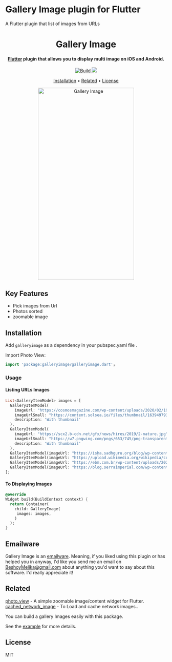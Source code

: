 # Gallery Image plugin for Flutter

A Flutter plugin that list of images from URLs 


<h1 align="center">
  Gallery Image
  <br>
</h1>

<h4 align="center">
  <a href="https://flutter.dev" target="_blank">Flutter</a> plugin that allows you to display multi image on iOS and Android.
</h4>

<p align="center">
  <a href="https://pub.dartlang.org/packages/galleryimage">
    <img src="https://img.shields.io/badge/build-passing-green"
         alt="Build">
  </a>
  <a href="https://pub.dartlang.org/packages/galleryimage"><img src="https://img.shields.io/badge/pub-v1.0.0-blue"></a>
  
</p>

<p align="center">
  <a href="#Installation">Installation</a> •
  <a href="#related">Related</a> •
  <a href="#license">License</a> 
</p>

<p align="center">
  <img src="https://raw.githubusercontent.com/BeshoyMelika/flutter-gallery-package/master/images/example.gif" alt="Gallery Image" width="300" height="600" />
</p>


## Key Features
* Pick images from Url
* Photos sorted 
* zoomable image

## Installation

Add `galleryimage` as a dependency in your pubspec.yaml file .

Import Photo View:
```dart
import 'package:galleryimage/galleryimage.dart';
```

### Usage

#### Listing URLs Images
``` dart
List<GalleryItemModel> images = [
  GalleryItemModel(
    imageUrl: "https://cosmosmagazine.com/wp-content/uploads/2020/02/191010_nature.jpg",
    imageUrlSmall: "https://content.solsea.io/files/thumbnail/1639497931091-499911050.jpg",
    description: 'With thumbnail'
  ),
  GalleryItemModel(
    imageUrl: "https://scx2.b-cdn.net/gfx/news/hires/2019/2-nature.jpg",
    imageUrlSmall: "https://w7.pngwing.com/pngs/653/745/png-transparent-green-trees-under-cloudy-sky-illustration-natural-landscape-euclidean-nature-landscape-element-leaf-branch-landscape-thumbnail.png",
    description: 'With thumbnail'
  ),
  GalleryItemModel(imageUrl: "https://isha.sadhguru.org/blog/wp-content/uploads/2016/05/natures-temples.jpg"),
  GalleryItemModel(imageUrl: "https://upload.wikimedia.org/wikipedia/commons/7/77/Big_Nature_%28155420955%29.jpeg"),
  GalleryItemModel(imageUrl: "https://ebm.com.br/wp-content/uploads/2021/03/integracao-com-natureza.jpg"),
  GalleryItemModel(imageUrl: "https://blog.serraimperial.com/wp-content/uploads/2019/11/O-que-%C3%A9-Ecoturismo-e-como-aproveitar-um-dia-em-meio-a-Natureza.jpg"),
];
```


#### To Displaying Images

```dart
@override
Widget build(BuildContext context) {
  return Container(
    child: GalleryImage(
     images: images,
    )
  );
}
```


## Emailware

Gallery Image is an [emailware](https://en.wiktionary.org/wiki/emailware). Meaning, if you liked using this plugin or has helped you in anyway, I'd like you send me an email on <BeshoyMelika@gmail.com> about anything you'd want to say about this software. I'd really appreciate it!

## Related

[photo_view](https://pub.dartlang.org/packages/photo_view) - A simple zoomable image/content widget for Flutter.
[cached_network_image](https://pub.dartlang.org/packages/cached_network_image) - To Load and cache network images..

You can build a gallery Images easily with this package.

See the [example](example) for more details.

## License

MIT